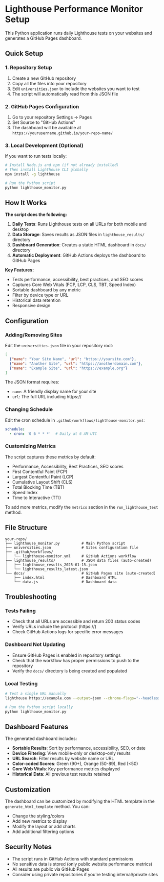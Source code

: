 # Lighthouse Performance Monitor Setup

This Python application runs daily Lighthouse tests on your websites and generates a GitHub Pages dashboard.

## Quick Setup

### 1. Repository Setup
1. Create a new GitHub repository
2. Copy all the files into your repository
3. Edit `universities.json` to include the websites you want to test
4. The script will automatically read from this JSON file

### 2. GitHub Pages Configuration
1. Go to your repository Settings → Pages
2. Set Source to "GitHub Actions"
3. The dashboard will be available at `https://yourusername.github.io/your-repo-name/`

### 3. Local Development (Optional)

If you want to run tests locally:

```bash
# Install Node.js and npm (if not already installed)
# Then install Lighthouse CLI globally
npm install -g lighthouse

# Run the Python script
python lighthouse_monitor.py
```

## How It Works

**The script does the following:**
1. **Daily Tests**: Runs Lighthouse tests on all URLs for both mobile and desktop
2. **Data Storage**: Saves results as JSON files in `lighthouse_results/` directory
3. **Dashboard Generation**: Creates a static HTML dashboard in `docs/` directory
4. **Automatic Deployment**: GitHub Actions deploys the dashboard to GitHub Pages

**Key Features:**
- Tests performance, accessibility, best practices, and SEO scores
- Captures Core Web Vitals (FCP, LCP, CLS, TBT, Speed Index)
- Sortable dashboard by any metric
- Filter by device type or URL
- Historical data retention
- Responsive design

## Configuration

### Adding/Removing Sites
Edit the `universities.json` file in your repository root:

```json
[
  {"name": "Your Site Name", "url": "https://yoursite.com"},
  {"name": "Another Site", "url": "https://anotherdomain.com"},
  {"name": "Example Site", "url": "https://example.org"}
]
```

The JSON format requires:
- `name`: A friendly display name for your site
- `url`: The full URL including https://

### Changing Schedule
Edit the cron schedule in `.github/workflows/lighthouse-monitor.yml`:

```yaml
schedule:
  - cron: '0 6 * * *'  # Daily at 6 AM UTC
```

### Customizing Metrics
The script captures these metrics by default:
- Performance, Accessibility, Best Practices, SEO scores
- First Contentful Paint (FCP)
- Largest Contentful Paint (LCP)
- Cumulative Layout Shift (CLS)
- Total Blocking Time (TBT)
- Speed Index
- Time to Interactive (TTI)

To add more metrics, modify the `metrics` section in the `run_lighthouse_test` method.

## File Structure

```
your-repo/
├── lighthouse_monitor.py          # Main Python script
├── universities.json              # Sites configuration file
├── .github/workflows/
│   └── lighthouse-monitor.yml     # GitHub Actions workflow
├── lighthouse_results/            # JSON data files (auto-created)
│   ├── lighthouse_results_2025-01-15.json
│   └── lighthouse_results_latest.json
└── docs/                          # GitHub Pages site (auto-created)
    ├── index.html                 # Dashboard HTML
    └── data.js                    # Dashboard data
```

## Troubleshooting

### Tests Failing
- Check that all URLs are accessible and return 200 status codes
- Verify URLs include the protocol (https://)
- Check GitHub Actions logs for specific error messages

### Dashboard Not Updating
- Ensure GitHub Pages is enabled in repository settings
- Check that the workflow has proper permissions to push to the repository
- Verify the `docs/` directory is being created and populated

### Local Testing
```bash
# Test a single URL manually
lighthouse https://example.com --output=json --chrome-flags="--headless"

# Run the Python script locally
python lighthouse_monitor.py
```

## Dashboard Features

The generated dashboard includes:
- **Sortable Results**: Sort by performance, accessibility, SEO, or date
- **Device Filtering**: View mobile-only or desktop-only results
- **URL Search**: Filter results by website name or URL
- **Color-coded Scores**: Green (90+), Orange (50-89), Red (<50)
- **Core Web Vitals**: Key performance metrics displayed
- **Historical Data**: All previous test results retained

## Customization

The dashboard can be customized by modifying the HTML template in the `generate_html_template` method. You can:
- Change the styling/colors
- Add new metrics to display
- Modify the layout or add charts
- Add additional filtering options

## Security Notes

- The script runs in GitHub Actions with standard permissions
- No sensitive data is stored (only public website performance metrics)
- All results are public via GitHub Pages
- Consider using private repositories if you're testing internal/private sites